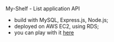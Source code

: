 My-Shelf - List application API
- build with MySQL, Express.js, Node.js;
- deployed on AWS EC2, using RDS;
- you can play with it [here](http://3.16.78.232:3000/prodiucts)
